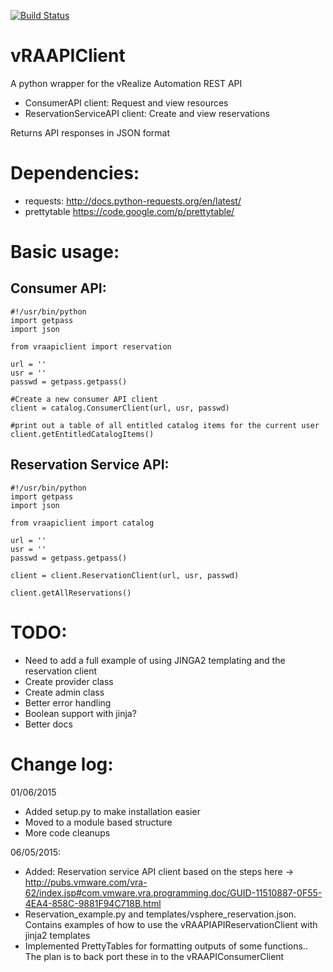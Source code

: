[![Build Status](https://travis-ci.org/chelnak/vRAAPIClient.svg?branch=master)](https://travis-ci.org/chelnak/vRAAPIClient)

vRAAPIClient
============

A python wrapper for the vRealize Automation REST API

- ConsumerAPI client: Request and view resources
- ReservationServiceAPI client: Create and view reservations

Returns API responses in JSON format

Dependencies:
===========
- requests: http://docs.python-requests.org/en/latest/
- prettytable https://code.google.com/p/prettytable/

Basic usage:
============
Consumer API:
-------------
```
#!/usr/bin/python
import getpass
import json

from vraapiclient import reservation

url = ''
usr = ''
passwd = getpass.getpass()

#Create a new consumer API client
client = catalog.ConsumerClient(url, usr, passwd)

#print out a table of all entitled catalog items for the current user
client.getEntitledCatalogItems()
```

Reservation Service API:
------------------------
```
#!/usr/bin/python
import getpass
import json

from vraapiclient import catalog

url = ''
usr = ''
passwd = getpass.getpass()

client = client.ReservationClient(url, usr, passwd)

client.getAllReservations()
```

TODO:
====
- Need to add a full example of using JINGA2 templating and the reservation client
- Create provider class
- Create admin class
- Better error handling
- Boolean support with jinja?
- Better docs

Change log:
===========
01/06/2015
- Added setup.py to make installation easier
- Moved to a module based structure
- More code cleanups

06/05/2015:
- Added: Reservation service API client based on the steps here -> http://pubs.vmware.com/vra-62/index.jsp#com.vmware.vra.programming.doc/GUID-11510887-0F55-4EA4-858C-9881F94C718B.html
- Reservation_example.py and templates/vsphere_reservation.json. Contains examples of how to use the vRAAPIAPIReservationClient with jinja2 templates
- Implemented PrettyTables for formatting outputs of some functions.. The plan is to back port these in to the vRAAPIConsumerClient
